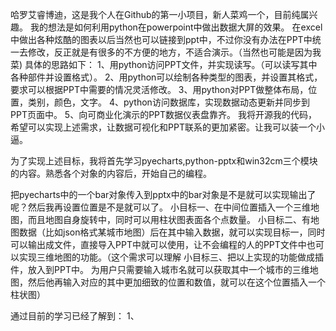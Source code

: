 
哈罗艾睿博迪，这是我个人在Github的第一小项目，新人菜鸡一个，目前纯属兴趣。
我的想法是如何利用python在powerpoint中做出数据大屏的效果。
在excel中做出各种炫酷的图表以后当然也可以链接到ppt中，不过你没有办法在PPT中统一去修改，反正就是有很多的不方便的地方，不适合演示。（当然也可能是因为我菜)
具体的思路如下：
  1、用python访问PPT文件，并实现读写。（可以读写其中各种部件并设置格式）。
  2、用python可以绘制各种类型的图表，并设置其格式，要求可以根据PPT中需要的情况灵活修改。
  3、用python对PPT做整体布局，位置，类别，颜色，文字。
  4、python访问数据库，实现数据动态更新并同步到PPT页面中。
  5、向可商业化演示的PPT数据仪表盘靠齐。
我将开源我的代码，希望可以实现上述需求，让数据可视化和PPT联系的更加紧密。让我可以装一个小逼。

为了实现上述目标，我将首先学习pyecharts,python-pptx和win32cm三个模块的内容。熟悉各个对象的内容后，开始自己的编程。

把pyecharts中的一个bar对象传入到pptx中的bar对象是不是就可以实现输出了呢？然后我再设置位置是不是就可以了。
小目标一、在中间位置插入一个三维地图，而且地图自身旋转中，同时可以用柱状图表面各个点数量。
小目标二、有地图数据（比如json格式某城市地图）后在其中输入数据，就可以实现目标一，同时可以输出成文件，直接导入PPT中就可以使用，让不会编程的人的PPT文件中也可以实现三维地图的功能。（这个需求可以理解
小目标三、把以上实现的功能做成插件，放入到PPT中。
为用户只需要输入城市名就可以获取其中一个城市的三维地图，然后他再输入对应的其中更加细致的位置和数值，就可以在这个位置插入一个柱状图）



通过目前的学习已经了解到：
1、































